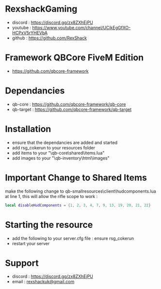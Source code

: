 # RexshackGaming
- discord : https://discord.gg/zx8ZXhEjPU
- youtube : https://www.youtube.com/channel/UCikEgGfXO-HCPxV5rYHEVbA
- github : https://github.com/RexShack

# Framework QBCore FiveM Edition
- https://github.com/qbcore-framework

# Dependancies
- qb-core : https://github.com/qbcore-framework/qb-core
- qb-target : https://github.com/qbcore-framework/qb-target

# Installation
- ensure that the dependancies are added and started
- add rsg_cokerun to your resources folder
- add items to your "\qb-core\shared\items.lua"
- add images to your "\qb-inventory\html\images"

# Important Change to Shared Items
make the following change to qb-smallresources\client\hudcomponents.lua at line 1, this will allow the rifle scope to work :
```lua
local disableHudComponents = {1, 2, 3, 4, 7, 9, 13, 19, 20, 21, 22}
```

# Starting the resource
- add the following to your server.cfg file : ensure rsg_cokerun
- restart your server

# Support
- discord : https://discord.gg/zx8ZXhEjPU
- email : rexshackuk@gmail.com